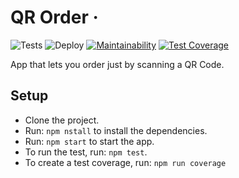 # QR Order &middot;

![Tests](https://github.com/codeavor/qr-order/workflows/Test/badge.svg)
![Deploy](https://github.com/codeavor/qr-order/workflows/Deploy/badge.svg)
[![Maintainability](https://api.codeclimate.com/v1/badges/e65d412d543bd395b213/maintainability)](https://codeclimate.com/github/codeavor/qr-order/maintainability)
[![Test Coverage](https://api.codeclimate.com/v1/badges/e65d412d543bd395b213/test_coverage)](https://codeclimate.com/github/codeavor/qr-order/test_coverage)

App that lets you order just by scanning a QR Code.

## Setup

- Clone the project.
- Run: `npm nstall` to install the dependencies.
- Run: `npm start` to start the app.
- To run the test, run: `npm test`.
- To create a test coverage, run: `npm run coverage`
